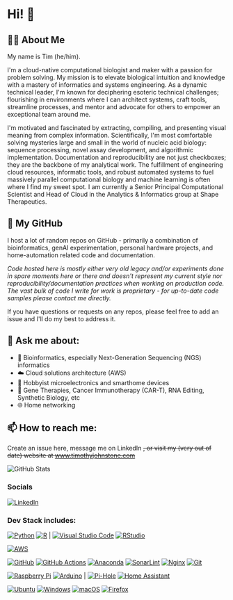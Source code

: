 # Hi! 👋

## 👨‍💻 About Me

My name is Tim (he/him). 

I'm a cloud-native computational biologist and maker with a passion for problem solving. My mission is to elevate biological intuition and knowledge with a mastery of informatics and systems engineering. As a dynamic technical leader, I'm known for deciphering esoteric technical challenges; flourishing in environments where I can architect systems, craft tools, streamline processes, and mentor and advocate for others to empower an exceptional team around me.

I'm motivated and fascinated by extracting, compiling, and presenting visual meaning from complex information. Scientifically, I'm most comfortable solving mysteries large and small in the world of nucleic acid biology: sequence processing, novel assay development, and algorithmic implementation. Documentation and reproducibility are not just checkboxes; they are the backbone of my analytical work. The fulfillment of engineering cloud resources, informatic tools, and robust automated systems to fuel massively parallel computational biology and machine learning is often where I find my sweet spot. I am currently a Senior Principal Computational Scientist and Head of Cloud in the Analytics & Informatics group at Shape Therapeutics. 

## 📝 My GitHub
I host a lot of random repos on GitHub - primarily a combination of bioinformatics, genAI experimentation, personal hardware projects, and home-automation related code and documentation. 

*Code hosted here is mostly either very old legacy and/or experiments done in spare moments here or there and doesn't represent my current style nor reproducibility/documentation practices when working on production code. The vast bulk of code I write for work is proprietary - for up-to-date code samples please contact me directly.*

If you have questions or requests on any repos, please feel free to add an issue and I'll do my best to address it. 

## 💬 **Ask me about:**
  - 🧬 Bioinformatics, especially Next-Generation Sequencing (NGS) informatics
  - ☁️ Cloud solutions architecture (AWS)
  - 🔌 Hobbyist microelectronics and smarthome devices
  - 🔬 Gene Therapies, Cancer Immunotherapy (CAR-T), RNA Editing, Synthetic Biology, etc
  - 🌐 Home networking

## 📫 **How to reach me:** 
Create an issue here, message me on LinkedIn ~~, or visit my (very out of date) website at www.timothyjohnstone.com~~

![GitHub Stats](https://github-readme-stats.vercel.app/api?username=tgjohnst&theme=transparent&show_icons=true&hide=contribs&count_private=true&include_all_commits=true&hide_title=true&line_height=20&hide_rank=true)

### Socials
[![LinkedIn](https://img.shields.io/badge/linkedin-%230077B5.svg?style=for-the-badge&logo=linkedin&logoColor=white)](https://www.linkedin.com/in/timjohnstone/)

### Dev Stack includes:
[![Python](https://img.shields.io/badge/python-3670A0?style=for-the-badge&logo=python&logoColor=ffdd54)](#) [![R](https://img.shields.io/badge/r-%23276DC3.svg?style=for-the-badge&logo=r&logoColor=white)](#) | [![Visual Studio Code](https://img.shields.io/badge/Visual%20Studio%20Code-0078d7.svg?style=for-the-badge&logo=visual-studio-code&logoColor=white)](#) 
[![RStudio](https://img.shields.io/badge/RStudio-4285F4?style=for-the-badge&logo=rstudio&logoColor=white)](#) 

[![AWS](https://img.shields.io/badge/AWS-%23FF9900.svg?style=for-the-badge&logo=amazon-aws&logoColor=white)](#)

[![GitHub](https://img.shields.io/badge/github-%23121011.svg?style=for-the-badge&logo=github&logoColor=white)](#) [![GitHub Actions](https://img.shields.io/badge/github%20actions-%232671E5.svg?style=for-the-badge&logo=githubactions&logoColor=white)](#) [![Anaconda](https://img.shields.io/badge/Anaconda-%2344A833.svg?style=for-the-badge&logo=anaconda&logoColor=white)](#) [![SonarLint](https://img.shields.io/badge/SonarLint-CB2029?style=for-the-badge&logo=SONARLINT&logoColor=white)](#) [![Nginx](https://img.shields.io/badge/nginx-%23009639.svg?style=for-the-badge&logo=nginx&logoColor=white)](#) [![Git](https://img.shields.io/badge/git-%23F05033.svg?style=for-the-badge&logo=git&logoColor=white)](#)

[![Raspberry Pi](https://img.shields.io/badge/-RaspberryPi-C51A4A?style=for-the-badge&logo=Raspberry-Pi)](#) [![Arduino](https://img.shields.io/badge/-Arduino-00979D?style=for-the-badge&logo=Arduino&logoColor=white)](#)  |  [![Pi-Hole](https://img.shields.io/badge/pihole-%2396060C.svg?style=for-the-badge&logo=pi-hole&logoColor=white)](#) [![Home Assistant](https://img.shields.io/badge/home%20assistant-%2341BDF5.svg?style=for-the-badge&logo=home-assistant&logoColor=white)](#)

[![Ubuntu](https://img.shields.io/badge/Ubuntu-E95420?style=for-the-badge&logo=ubuntu&logoColor=white)](#) [![Windows](https://img.shields.io/badge/Windows-0078D6?style=for-the-badge&logo=windows&logoColor=white)](#) [![macOS](https://img.shields.io/badge/mac%20os-000000?style=for-the-badge&logo=macos&logoColor=F0F0F0)](#) [![Firefox](https://img.shields.io/badge/Firefox-FF7139?style=for-the-badge&logo=Firefox-Browser&logoColor=white)](#)
